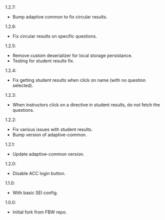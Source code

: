 1.2.7:
  - Bump adaptive common to fix circular results.

1.2.6:
  - Fix circular results on specific questions.

1.2.5:
  - Remove custom deserializer for local storage persistance.
  - Testing for student results fix.
  
1.2.4:
  - Fix getting student results when click on name (with no
    question selected).

1.2.3:
  - When instructors click on a directive in student results,
    do not fetch the questions.

1.2.2:
  - Fix various issues with student results.
  - Bump version of adaptive-common.

1.2.1:
  - Update adaptive-common version.

1.2.0:
  - Disable ACC login button.

1.1.0:
  - With basic SEI config.

1.0.0:
  - Initial fork from FBW repo.
